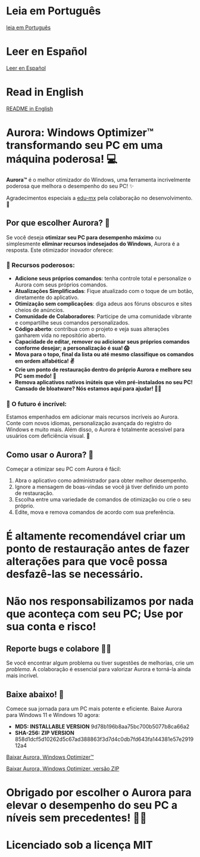 # Leia em Português 
[leia em Português](https://github.com/azurejoga/Aurora-Windows-Optimizer/blob/aurora/readme-pt-br.md)

# Leer en Español
[Leer en Español](https://github.com/azurejoga/Aurora-Windows-Optimizer/blob/aurora/readme_es.md)

# Read in English
[README in English](https://github.com/azurejoga/Aurora-Windows-Optimizer/blob/aurora/readme.md)

# Aurora: Windows Optimizer™ transformando seu PC em uma máquina poderosa! 💻

**Aurora™** é o melhor otimizador do Windows, uma ferramenta incrivelmente poderosa que melhora o desempenho do seu PC! ✨

Agradecimentos especiais a [edu-mx](https://github.com/edu-mx) pela colaboração no desenvolvimento. 🙌

## Por que escolher Aurora? 🤔

Se você deseja **otimizar seu PC para desempenho máximo** ou simplesmente **eliminar recursos indesejados do Windows**, Aurora é a resposta. Este otimizador inovador oferece:

### 🌄 Recursos poderosos:

- **Adicione seus próprios comandos**: tenha controle total e personalize o Aurora com seus próprios comandos.
- **Atualizações Simplificadas**: Fique atualizado com o toque de um botão, diretamente do aplicativo.
- **Otimização sem complicações**: diga adeus aos fóruns obscuros e sites cheios de anúncios.
- **Comunidade de Colaboradores**: Participe de uma comunidade vibrante e compartilhe seus comandos personalizados.
- **Código aberto**: contribua com o projeto e veja suas alterações ganharem vida no repositório aberto.
- **Capacidade de editar, remover ou adicionar seus próprios comandos conforme desejar; a personalização é sua! 😱**
- **Mova para o topo, final da lista ou até mesmo classifique os comandos em ordem alfabética! ✌**
- **Crie um ponto de restauração dentro do próprio Aurora e melhore seu PC sem medo! 👏**
- **Remova aplicativos nativos inúteis que vêm pré-instalados no seu PC! Cansado de bloatware? Nós estamos aqui para ajudar! 🐱‍🎁**

### 🌟 O futuro é incrível:

Estamos empenhados em adicionar mais recursos incríveis ao Aurora. Conte com novos idiomas, personalização avançada do registro do Windows e muito mais. Além disso, o Aurora é totalmente acessível para usuários com deficiência visual. 🌌

## Como usar o Aurora? 🚀

Começar a otimizar seu PC com Aurora é fácil:

1. Abra o aplicativo como administrador para obter melhor desempenho.
2. Ignore a mensagem de boas-vindas se você já tiver definido um ponto de restauração.
3. Escolha entre uma variedade de comandos de otimização ou crie o seu próprio.
4. Edite, mova e remova comandos de acordo com sua preferência.

# É altamente recomendável criar um ponto de restauração antes de fazer alterações para que você possa desfazê-las se necessário.

# Não nos responsabilizamos por nada que aconteça com seu PC; Use por sua conta e risco!

## Reporte bugs e colabore 🐞😻

Se você encontrar algum problema ou tiver sugestões de melhorias, crie um *problema*. A colaboração é essencial para valorizar Aurora e torná-la ainda mais incrível.

## Baixe abaixo! 📁

Comece sua jornada para um PC mais potente e eficiente. Baixe Aurora para Windows 11 e Windows 10 agora:

- **MD5: INSTALLABLE VERSION** 9d78b196b8aa75bc700b5077b8ca66a2
- **SHA-256: ZIP VERSION** 858d1dcf5d10262d5c67ad388863f3d7d4c0db7fd643fa144381e57e291912a4

[Baixar Aurora, Windows Optimizer™](https://github.com/azurejoga/Aurora-Windows-Optimizer/releases/download/aurora8/aurora-install.exe)

[Baixar Aurora, Windows Optimizer, versão ZIP](https://github.com/azurejoga/Aurora-Windows-Optimizer/releases/download/aurora8/aurora-windows-optimizer.zip)

# Obrigado por escolher o Aurora para elevar o desempenho do seu PC a níveis sem precedentes! 💪✨

# Licenciado sob a licença MIT